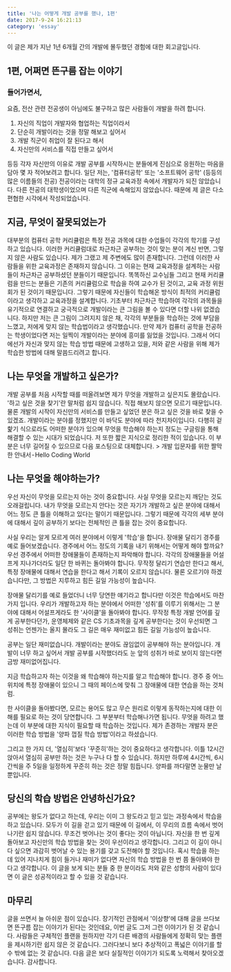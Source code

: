 ```yaml
---
title: '나는 어떻게 개발 공부를 했나, 1편'
date: 2017-9-24 16:21:13
category: 'essay'
---
```


이 글은 제가 지난 1년 6개월 간의 개발에 몰두했던 경험에 대한 회고글입니다.

## 1편, 어쩌면 뜬구름 잡는 이야기

### 들어가면서,

요즘, 전산 관련 전공생이 아님에도 불구하고 많은 사람들이 개발을 하려 합니다.

1. 자신의 직업이 개발자와 협업하는 직업이라서
2. 단순히 개발이라는 것을 정말 해보고 싶어서
3. 개발 직군이 취업이 잘 된다고 해서
4. 자신만의 서비스를 직접 만들고 싶어서

등등 각자 자신만의 이유로 개발 공부를 시작하시는 분들에게 진심으로 응원하는 마음을 담아 몇 자 적어보려고 합니다.
일단 저는, '컴퓨터공학' 또는 '소프트웨어 공학' (등등의 많은 이름들의 전공) 전공이라는 대학의 정규 교육과정 속에서 개발자가 되진 않았습니다. 다른 전공의 대학생이었으며 다른 직군에 속해있지 않았습니다. 때문에 제 글은 다소 편협한 시각에서 작성되었습니다.

## 지금, 무엇이 잘못되었는가

대부분의 컴퓨터 공학 커리큘럼은 특정 전공 과목에 대한 수업들이 각각의 학기를 구성하고 있습니다. 이러한 커리큘럼대로 차근차근 공부하는 것이 맞는 분이 계신 반면, 그렇지 않은 사람도 있습니다. 제가 그랬고 제 주변에도 많이 존재합니다.
그런데 이러한 사람들을 위한 교육과정은 존재하지 않습니다. 그 이유는 현재 교육과정을 설계하는 사람들이 차근차근 공부하셨던 분들이기 때문입니다. 똑똑하신 교수님들 그리고 현재 커리큘럼을 만드는 분들은 기존의 커리큘럼으로 학습을 하여 교수가 된 것이고, 교육 과정 위원회가 된 것이기 때문입니다. 그렇기 때문에 자신들이 학습해온 방식이 최적의 커리큘럼이라고 생각하고 교육과정을 설계합니다.
기초부터 차근차근 학습하여 각각의 과목들을 유기적으로 연결하고 궁극적으로 개발이라는 큰 그림을 볼 수 있다면 더할 나위 없겠습니다. 하지만 저는 큰 그림이 그려지지 않은 채, 각각의 부분들을 학습하는 것에 부담을 느꼈고, 저에게 맞지 않는 학습법이라고 생각했습니다. 만약 제가 컴퓨터 공학을 전공하는 학생이었다면 저는 일찍이 개발이라는 분야에 흥미를 잃었을 것입니다.
그래서 어디에선가 자신과 맞지 않는 학습 방법 때문에 고생하고 있을, 저와 같은 사람을 위해 제가 학습한 방법에 대해 말씀드리려고 합니다.

## 나는 무엇을 개발하고 싶은가?

개발 공부를 처음 시작할 때를 떠올려보면 제가 무엇을 개발하고 싶은지도 몰랐습니다. '하고 싶은 것을 찾기'란 말처럼 쉽지 않습니다. 직접 해보지 않으면 모르기 때문입니다. 물론 개발의 시작이 자신만의 서비스를 만들고 싶었던 분은 하고 싶은 것을 바로 찾을 수 있겠죠.
개발이라는 분야를 정했지만 이 바닥도 분야에 따라 천지차이입니다. 다행히 겉핥기 식으로라도 어떠한 분야가 있으며 무엇을 학습해야 하는지 정도는 구글링을 통해 해결할 수 있는 시대가 되었습니다. 저 또한 짧은 지식으로 정리한 적이 있습니다. 이 부분은 너무 길어질 수 있으므로 다음 포스팅으로 대체합니다. > 개발 입문자를 위한 짤막한 안내서 - Hello Coding World

## 나는 무엇을 해야하는가?

우선 자신이 무엇을 모르는지 아는 것이 중요합니다. 사실 무엇을 모르는지 깨닫는 것도 오래걸립니다. 내가 무엇을 모르는지 안다는 것은 자기가 개발하고 싶은 분야에 대해서 어느 정도 큰 틀을 이해하고 있다는 말이기 때문입니다. 그렇기 때문에 각각의 세부 분야에 대해서 깊이 공부하기 보다는 전체적인 큰 틀을 잡는 것이 중요합니다.

사실 우리는 알게 모르게 여러 분야에서 이렇게 '학습'을 합니다. 장애물 달리기 경주를 예로 들어보겠습니다.
경주에서 어느 정도의 기록을 내기 위해서는 어떻게 해야 할까요? 우선 경주에서 어떠한 장애물들이 존재하는지 파악해야 합니다. 각각의 장애물들을 어설프게 지나가더라도 일단 한 바퀴는 돌아봐야 합니다. 무작정 달리기 연습만 한다고 해서, 특정 장애물에 대해서 연습을 한다고 해서 기록이 오르지 않습니다. 물론 오르기야 하겠습니다만, 그 방법은 지루하고 힘든 길일 가능성이 높습니다.

장애물 달리기를 예로 들었더니 너무 당연한 얘기라고 합니다만 이것은 학습에서도 마찬가지 입니다. 우리가 개발하고자 하는 분야에서 어떠한 '성취'를 이루기 위해서는 그 분야에 대해서 어설프게라도 한 '사이클'을 돌아봐야 합니다. 무작정 특정 개발 언어를 깊게 공부한다던가, 운영체제와 같은 CS 기초과목을 깊게 공부한다는 것이 우선되면 그 성취는 언젠가는 올지 몰라도 그 길은 매우 재미없고 힘든 길일 가능성이 높습니다.

공부는 일단 재미없습니다. 개발이라는 분야도 끊임없이 공부해야 하는 분야입니다. 개발이 너무 하고 싶어서 개발 공부를 시작했더라도 눈 앞의 성취가 바로 보이지 않는다면 금방 재미없어집니다.

지금 학습하고자 하는 이것을 왜 학습해야 하는지를 알고 학습해야 합니다. 경주 중 어느 위치에 특정 장애물이 있으니 그 때의 페이스에 맞춰 그 장애물에 대한 연습을 하는 것처럼.

한 사이클을 돌아봤다면, 모르는 용어도 많고 무슨 원리로 이렇게 동작하는지에 대한 이해를 필요로 하는 것이 당연합니다. 그 부분부터 학습해나가면 됩니다. 무엇을 하려고 했는데 이 부분에 대한 지식이 필요할 때 학습하는 것입니다.
제가 존경하는 개발자 분은 이러한 학습 방법을 '양파 껍질 학습 방법'이라고 하셨습니다.

그리고 한 가지 더, '열심히'보다 '꾸준히'하는 것이 중요하다고 생각합니다. 이틀 12시간 앉아서 열심히 공부만 하는 것은 누구나 다 할 수 있습니다. 하지만 하루에 4시간씩, 6시간씩을 주 5일을 일정하게 꾸준히 하는 것은 정말 힘듭니다. 양파를 까다말면 눈물만 날 뿐입니다.

## 당신의 학습 방법은 안녕하신가요?

공부에는 왕도가 없다고 하는데, 우리는 이미 그 왕도라고 믿고 있는 과정속에서 학습을 하고 있습니다. 모두가 이 길을 걷고 있기 때문에 이 길에서, 이 무리의 흐름 속에서 벗어나기란 쉽지 않습니다. 무조건 벗어나는 것이 좋다는 것이 아닙니다. 자신을 한 번 깊게 돌아보고 자신만의 학습 방법을 찾는 것이 우선이라고 생각합니다. 그리고 이 길이 아니다 싶으면 과감히 벗어날 수 있는 용기를 갖고 도전해야 할 것입니다.
혹시 학습을 하는데 있어 지나치게 힘이 들거나 재미가 없다면 자신의 학습 방법을 한 번 쯤 돌아봐야 한다고 생각합니다. 이 글을 보게 되는 분들 중 한 분이라도 저와 같은 성향의 사람이 있다면 이 글은 성공적이라고 할 수 있을 것 같습니다.

## 마무리

글을 쓰면서 늘 아쉬운 점이 있습니다. 장기적인 관점에서 '이상향'에 대해 글을 쓰다보면 뜬구름 잡는 이야기가 된다는 것인데요, 이번 글도 그저 그런 이야기가 된 것 같습니다. 사람들은 구체적인 플랜을 원하지만 각기 다른 배경의 사람들에게 정확히 맞는 플랜을 제시하기란 쉽지 않은 것 같습니다. 그러다보니 보다 추상적이고 폭넓은 이야기를 할 수 밖에 없는 것 같습니다. 다음 글은 보다 실질적인 이야기가 되도록 노력해서 찾아오겠습니다.
감사합니다.
